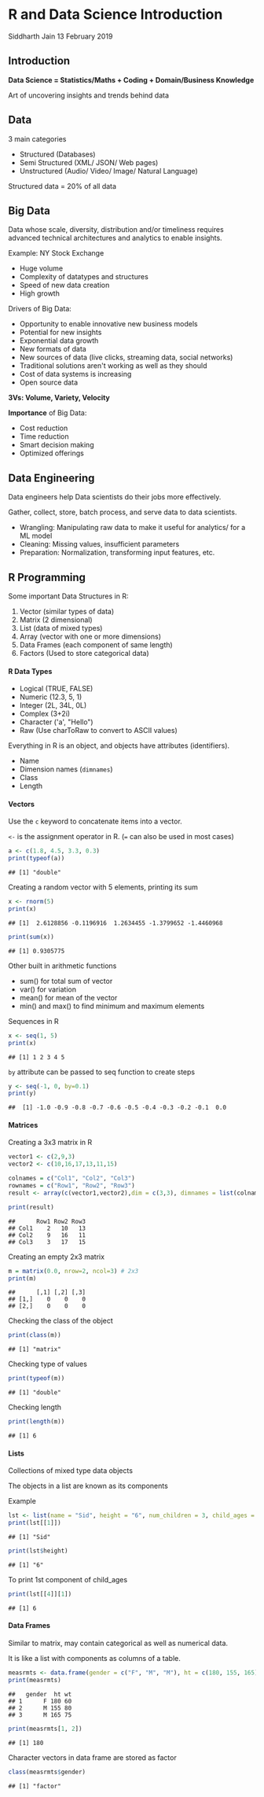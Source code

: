 R and Data Science Introduction
================
Siddharth Jain
13 February 2019

Introduction
------------

**Data Science = Statistics/Maths + Coding + Domain/Business Knowledge**

Art of uncovering insights and trends behind data

Data
----

3 main categories

-   Structured (Databases)
-   Semi Structured (XML/ JSON/ Web pages)
-   Unstructured (Audio/ Video/ Image/ Natural Language)

Structured data = 20% of all data

Big Data
--------

Data whose scale, diversity, distribution and/or timeliness requires advanced technical architectures and analytics to enable insights.

Example: NY Stock Exchange

-   Huge volume
-   Complexity of datatypes and structures
-   Speed of new data creation
-   High growth

Drivers of Big Data:

-   Opportunity to enable innovative new business models
-   Potential for new insights
-   Exponential data growth
-   New formats of data
-   New sources of data (live clicks, streaming data, social networks)
-   Traditional solutions aren't working as well as they should
-   Cost of data systems is increasing
-   Open source data

**3Vs: Volume, Variety, Velocity**

**Importance** of Big Data:

-   Cost reduction
-   Time reduction
-   Smart decision making
-   Optimized offerings

Data Engineering
----------------

Data engineers help Data scientists do their jobs more effectively.

Gather, collect, store, batch process, and serve data to data scientists.

-   Wrangling: Manipulating raw data to make it useful for analytics/ for a ML model
-   Cleaning: Missing values, insufficient parameters
-   Preparation: Normalization, transforming input features, etc.

R Programming
-------------

Some important Data Structures in R:

1.  Vector (similar types of data)
2.  Matrix (2 dimensional)
3.  List (data of mixed types)
4.  Array (vector with one or more dimensions)
5.  Data Frames (each component of same length)
6.  Factors (Used to store categorical data)

#### R Data Types

-   Logical (TRUE, FALSE)
-   Numeric (12.3, 5, 1)
-   Integer (2L, 34L, 0L)
-   Complex (3+2i)
-   Character ('a', "Hello")
-   Raw (Use charToRaw to convert to ASCII values)

Everything in R is an object, and objects have attributes (identifiers).

-   Name
-   Dimension names (`dimnames`)
-   Class
-   Length

#### Vectors

Use the `c` keyword to concatenate items into a vector.

`<-` is the assignment operator in R. (`=` can also be used in most cases)

``` r
a <- c(1.8, 4.5, 3.3, 0.3)
print(typeof(a))
```

    ## [1] "double"

Creating a random vector with 5 elements, printing its sum

``` r
x <- rnorm(5)
print(x)
```

    ## [1]  2.6128856 -0.1196916  1.2634455 -1.3799652 -1.4460968

``` r
print(sum(x))
```

    ## [1] 0.9305775

Other built in arithmetic functions

-   sum() for total sum of vector
-   var() for variation
-   mean() for mean of the vector
-   min() and max() to find minimum and maximum elements

Sequences in R

``` r
x <- seq(1, 5)
print(x)
```

    ## [1] 1 2 3 4 5

`by` attribute can be passed to seq function to create steps

``` r
y <- seq(-1, 0, by=0.1)
print(y)
```

    ##  [1] -1.0 -0.9 -0.8 -0.7 -0.6 -0.5 -0.4 -0.3 -0.2 -0.1  0.0

#### Matrices

Creating a 3x3 matrix in R

``` r
vector1 <- c(2,9,3)
vector2 <- c(10,16,17,13,11,15)

colnames = c("Col1", "Col2", "Col3")
rownames = c("Row1", "Row2", "Row3")
result <- array(c(vector1,vector2),dim = c(3,3), dimnames = list(colnames,rownames))

print(result)
```

    ##      Row1 Row2 Row3
    ## Col1    2   10   13
    ## Col2    9   16   11
    ## Col3    3   17   15

Creating an empty 2x3 matrix

``` r
m = matrix(0.0, nrow=2, ncol=3) # 2x3
print(m)
```

    ##      [,1] [,2] [,3]
    ## [1,]    0    0    0
    ## [2,]    0    0    0

Checking the class of the object

``` r
print(class(m))
```

    ## [1] "matrix"

Checking type of values

``` r
print(typeof(m))
```

    ## [1] "double"

Checking length

``` r
print(length(m))
```

    ## [1] 6

#### Lists

Collections of mixed type data objects

The objects in a list are known as its components

Example

``` r
lst <- list(name = "Sid", height = "6", num_children = 3, child_ages = c(6, 7, 9))
print(lst[[1]])
```

    ## [1] "Sid"

``` r
print(lst$height)
```

    ## [1] "6"

To print 1st component of child\_ages

``` r
print(lst[[4]][1])
```

    ## [1] 6

#### Data Frames

Similar to matrix, may contain categorical as well as numerical data.

It is like a list with components as columns of a table.

``` r
measrmts <- data.frame(gender = c("F", "M", "M"), ht = c(180, 155, 165), wt = c(60, 80, 75))
print(measrmts)
```

    ##   gender  ht wt
    ## 1      F 180 60
    ## 2      M 155 80
    ## 3      M 165 75

``` r
print(measrmts[1, 2])
```

    ## [1] 180

Character vectors in data frame are stored as factor

``` r
class(measrmts$gender)
```

    ## [1] "factor"
